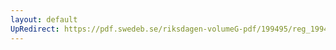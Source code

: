 ```yaml
---
layout: default
UpRedirect: https://pdf.swedeb.se/riksdagen-volumeG-pdf/199495/reg_199495/reg_199495_0232.pdf
---
```

